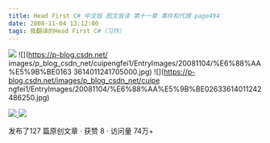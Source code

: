 ```yaml
---
title: Head First C# 中文版 图文皆译 第十一章 事件和代理 page494
date: 2008-11-04 13:12:00
tags: 我翻译的Head First C#（习作）
---
```

![](https://p-blog.csdn.net/images/p_blog_csdn_net/cuipengfei1/EntryImages/20081104/%E6%88%AA%E5%9B%BE00633614011241236250.jpg) ![](https://p-blog.csdn.net/
images/p_blog_csdn_net/cuipengfei1/EntryImages/20081104/%E6%88%AA%E5%9B%BE0163
3614011241705000.jpg) ![](https://p-blog.csdn.net/images/p_blog_csdn_net/cuipe
ngfei1/EntryImages/20081104/%E6%88%AA%E5%9B%BE02633614011242486250.jpg)



[ ![](https://profile.csdnimg.cn/5/2/5/3_cuipengfei1)
![](https://g.csdnimg.cn/static/user-reg-year/1x/11.png)
](https://blog.csdn.net/cuipengfei1)



发布了127 篇原创文章  ·  获赞 8  ·  访问量 74万+

